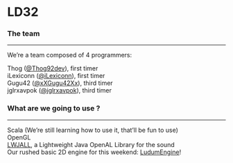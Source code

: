 # LD32
### The team
--------
We’re a team composed of 4 programmers:

Thog ([@Thog92dev](https://twitter.com/Thog92dev)), first timer  
iLexiconn ([@iLexiconn](https://twitter.com/iLexiconn)), first timer  
Gugu42 ([@xXGugu42Xx](https://twitter.com/xXGugu42Xx)), third timer  
jglrxavpok ([@jglrxavpok](https://twitter.com/jglrxavpok)), third timer  

### What are we going to use ?
--------
Scala (We’re still learning how to use it, that’ll be fun to use)  
OpenGL  
[LWJALL](https://github.com/Thog/LWJALL), a Lightweight Java OpenAL Library for the sound  
Our rushed basic 2D engine for this weekend: [LudumEngine](https://github.com/OurCraft/LudumEngine)!  
